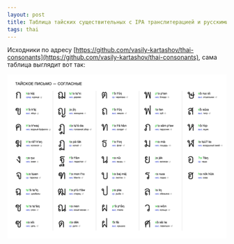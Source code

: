 ```yaml
---
layout: post
title: Таблица тайских существительных с IPA транслитерацией и русскими названиями букв
tags: thai
---
```


Исходники по адресу [https://github.com/vasily-kartashov/thai-consonants](https://github.com/vasily-kartashov/thai-consonants), сама таблица выглядит вот так:

[![Thai Consonants](/public/images/thai-consonants.png)](https://github.com/vasily-kartashov/thai-consonants/raw/master/thai-consonants.pdf)
